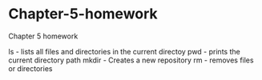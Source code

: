 # Chapter-5-homework
Chapter 5 homework

ls - lists all files and directories in the current directoy 
pwd - prints the current directory path
mkdir - Creates a new repository 
rm - removes files or directories 


